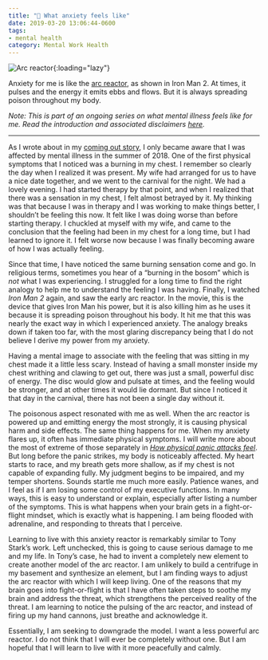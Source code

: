```yaml
---
title: "💮 What anxiety feels like"
date: 2019-03-20 13:06:44-0600
tags:
- mental health
category: Mental Work Health
---
```


![Arc reactor](https://media.bennorris.com/images/bennorris/uploads/2019/a9579719ca.jpg){:loading="lazy"}

Anxiety for me is like the [arc reactor](https://marvel.fandom.com/wiki/Arc_Reactor), as shown in Iron Man 2. At times, it pulses and the energy it emits ebbs and flows. But it is always spreading poison throughout my body.

*Note: This is part of an ongoing series on what mental illness feels like for me. Read the introduction and associated disclaimers [here](https://www.bennorris.com/2019/03/18/what-mental-illness-feels-like).*

***

As I wrote about in my [coming out story](https://www.bennorris.com/2019/01/26/coming-out), I only became aware that I was affected by mental illness in the summer of 2018. One of the first physical symptoms that I noticed was a burning in my chest. I remember so clearly the day when I realized it was present. My wife had arranged for us to have a nice date together, and we went to the carnival for the night. We had a lovely evening. I had started therapy by that point, and when I realized that there was a sensation in my chest, I felt almost betrayed by it. My thinking was that because I was in therapy and I was working to make things better, I shouldn’t be feeling this now. It felt like I was doing worse than before starting therapy. I chuckled at myself with my wife, and came to the conclusion that the feeling had been in my chest for a long time, but I had learned to ignore it. I felt worse now because I was finally becoming aware of how I was actually feeling.

Since that time, I have noticed the same burning sensation come and go. In religious terms, sometimes you hear of a “burning in the bosom” which is *not* what I was experiencing. I struggled for a long time to find the right analogy to help me to understand the feeling I was having. Finally, I watched *Iron Man 2* again, and saw the early arc reactor. In the movie, this is the device that gives Iron Man his power, but it is also killing him as he uses it because it is spreading poison throughout his body. It hit me that this was nearly the exact way in which I experienced anxiety. The analogy breaks down if taken too far, with the most glaring discrepancy being that I do not believe I derive my power from my anxiety.

Having a mental image to associate with the feeling that was sitting in my chest made it a little less scary. Instead of having a small monster inside my chest writhing and clawing to get out, there was just a small, powerful disc of energy. The disc would glow and pulsate at times, and the feeling would be stronger, and at other times it would lie dormant. But since I noticed it that day in the carnival, there has not been a single day without it.

The poisonous aspect resonated with me as well. When the arc reactor is powered up and emitting energy the most strongly, it is causing physical harm and side effects. The same thing happens for me. When my anxiety flares up, it often has immediate physical symptoms. I will write more about the most of extreme of those separately in *[How physical panic attacks feel](https://www.bennorris.com/2019/03/22/what-physical-panic)*. But long before the panic strikes, my body is noticeably affected. My heart starts to race, and my breath gets more shallow, as if my chest is not capable of expanding fully. My judgment begins to be impaired, and my temper shortens. Sounds startle me much more easily. Patience wanes, and I feel as if I am losing some control of my executive functions. In many ways, this is easy to understand or explain, especially after listing a number of the symptoms. This is what happens when your brain gets in a fight-or-flight mindset, which is exactly what is happening. I am being flooded with adrenaline, and responding to threats that I perceive.

Learning to live with this anxiety reactor is remarkably similar to Tony Stark’s work. Left unchecked, this is going to cause serious damage to me and my life. In Tony’s case, he had to invent a completely new element to create another model of the arc reactor. I am unlikely to build a centrifuge in my basement and synthesize an element, but I am finding ways to adjust the arc reactor with which I will keep living. One of the reasons that my brain goes into fight-or-flight is that I have often taken steps to soothe my brain and address the threat, which strengthens the perceived reality of the threat. I am learning to notice the pulsing of the arc reactor, and instead of firing up my hand cannons, just breathe and acknowledge it.

Essentially, I am seeking to downgrade the model. I want a less powerful arc reactor. I do not think that I will ever be completely without one. But I am hopeful that I will learn to live with it more peacefully and calmly.